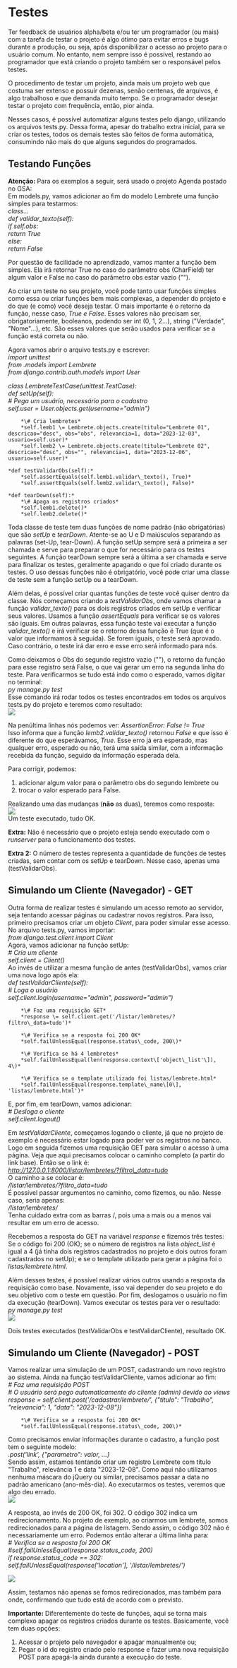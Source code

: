 # Testes

Ter feedback de usuários alpha/beta e/ou ter um programador (ou mais) com a tarefa de testar o projeto é algo ótimo para evitar erros e bugs durante a produção, ou seja, após disponibilizar o acesso ao projeto para o usuário comum. No entanto, nem sempre isso é possível, restando ao programador que está criando o projeto também ser o responsável pelos testes.

O procedimento de testar um projeto, ainda mais um projeto web que costuma ser extenso e possuir dezenas, senão centenas, de arquivos, é algo trabalhoso e que demanda muito tempo. Se o programador desejar testar o projeto com frequência, então, pior ainda.

Nesses casos, é possível automatizar alguns testes pelo django, utilizando os arquivos tests.py. Dessa forma, apesar do trabalho extra inicial, para se criar os testes, todos os demais testes são feitos de forma automática, consumindo não mais do que alguns segundos do programados.  

## Testando Funções

**Atenção:** Para os exemplos a seguir, será usado o projeto Agenda postado no GSA:  
Em models.py, vamos adicionar ao fim do modelo Lembrete uma função simples para testarmos:  
*class…*  
    *def validar\_texto(self):*  
        *if self.obs:*  
            *return True*  
        *else:*  
            *return False*

Por questão de facilidade no aprendizado, vamos manter a função bem simples. Ela irá retornar True no caso do parâmetro obs (CharField) ter algum valor e False no caso do parâmetro obs estar vazio ("").

Ao criar um teste no seu projeto, você pode tanto usar funções simples como essa ou criar funções bem mais complexas, a depender do projeto e do que (e como) você deseja testar. O mais importante é o retorno da função, nesse caso, *True e False*. Esses valores não precisam ser, obrigatoriamente, booleanos, podendo ser int (0, 1, 2…), string ("Verdade", "Nome"...), etc. São esses valores que serão usados para verificar se a função está correta ou não.

Agora vamos abrir o arquivo tests.py e escrever:  
*import unittest*  
*from .models import Lembrete*  
*from django.contrib.auth.models import User*

*class LembreteTestCase(unittest.TestCase):*  
    *def setUp(self):*  
        *\# Pega um usuário, necessário para o cadastro*  
        *self.user \= User.objects.get(username="admin")*  
          
        *\# Cria lembretes*  
        *self.lemb1 \= Lembrete.objects.create(titulo="Lembrete 01", descricao="desc", obs="obs", relevancia=1, data="2023-12-03", usuario=self.user)*  
        *self.lemb2 \= Lembrete.objects.create(titulo="Lembrete 02", descricao="desc", obs="", relevancia=1, data="2023-12-06", usuario=self.user)*

    *def testValidarObs(self):*  
        *self.assertEquals(self.lemb1.validar\_texto(), True)*  
        *self.assertEquals(self.lemb2.validar\_texto(), False)*

    *def tearDown(self):*  
        *\# Apaga os registros criados*  
        *self.lemb1.delete()*  
        *self.lemb2.delete()*

Toda classe de teste tem duas funções de nome padrão (não obrigatórias) que são *setUp* e *tearDown*. Atente-se ao U e D maiúsculos separando as palavras (set-Up, tear-Down). A função setUp sempre será a primeira a ser chamada e serve para preparar o que for necessário para os testes seguintes. A função tearDown sempre será a última a ser chamada e serve para finalizar os testes, geralmente apagando o que foi criado durante os testes. O uso dessas funções não é obrigatório, você pode criar uma classe de teste sem a função setUp ou a tearDown.

Além delas, é possível criar quantas funções de teste você quiser dentro da classe. Nós começamos criando a *testValidarObs*, onde vamos chamar a função *validar\_texto()* para os dois registros criados em setUp e verificar seus valores. Usamos a função *assertEquals* para verificar se os valores são iguais. Em outras palavras, essa função teste vai executar a função *validar\_texto()* e irá verificar se o retorno dessa função é True (que é o valor que informamos à seguida). Se forem iguais, o teste será aprovado. Caso contrário, o teste irá dar erro e esse erro será informado para nós.

Como deixamos o Obs do segundo registro vazio (""), o retorno da função para esse registro será False, o que vai gerar um erro na segunda linha do teste. Para verificarmos se tudo está indo como o esperado, vamos digitar no terminal:  
	*py manage.py test*  
Esse comando irá rodar todos os testes encontrados em todos os arquivos tests.py do projeto e teremos como resultado:  
![](img/13/image1.png)

Na penúltima linhas nós podemos ver: *AssertionError: False \!= True*  
Isso informa que a função *lemb2.validar\_texto()* retornou *False* e que isso é diferente do que esperávamos, *True*. Esse erro já era esperado, mas qualquer erro, esperado ou não, terá uma saída similar, com a informação recebida da função, seguido da informação esperada dela.

Para corrigir, podemos:

1) adicionar algum valor para o parâmetro obs do segundo lembrete ou  
2) trocar o valor esperado para False.

Realizando uma das mudanças (**não** as duas), teremos como resposta:  
![](img/13/image2.png)  
Um teste executado, tudo OK.

**Extra:** Não é necessário que o projeto esteja sendo executado com o *runserver* para o funcionamento dos testes.

**Extra 2:** O número de testes representa a quantidade de funções de testes criadas, sem contar com os setUp e tearDown. Nesse caso, apenas uma (testValidarObs).

## Simulando um Cliente (Navegador) - GET

Outra forma de realizar testes é simulando um acesso remoto ao servidor, seja tentando acessar páginas ou cadastrar novos registros. Para isso, primeiro precisamos criar um objeto *Client*, para poder simular esse acesso. No arquivo tests.py, vamos importar:  
*from django.test.client import Client*  
Agora, vamos adicionar na função setUp:  
        *\# Cria um cliente*  
        *self.client \= Client()*  
Ao invés de utilizar a mesma função de antes (testValidarObs), vamos criar uma nova logo após ela:  
    *def testValidarCliente(self):*  
        *\# Loga o usuário*  
        *self.client.login(username="admin", password="admin")*

        *\# Faz uma requisição GET*  
        *response \= self.client.get('/listar/lembretes/?filtro\_data=tudo')*

        *\# Verifica se a resposta foi 200 OK*  
        *self.failUnlessEqual(response.status\_code, 200\)*

        *\# Verifica se há 4 lembretes*  
        *self.failUnlessEqual(len(response.context\['object\_list'\]), 4\)*

        *\# Verifica se o template utilizado foi listas/lembrete.html*  
        *self.failUnlessEqual(response.template\_name\[0\], 'listas/lembrete.html')*  
E, por fim, em tearDown, vamos adicionar:  
*\# Desloga o cliente*  
        *self.client.logout()*

Em *testValidarCliente*, começamos logando o cliente, já que no projeto de exemplo é necessário estar logado para poder ver os registros no banco. Logo em seguida fizemos uma requisição GET para simular o acesso à uma página. Veja que aqui precisamos colocar o caminho completo (a partir do link base). Então se o link é:  
	*http://127.0.0.1:8000/listar/lembretes/?filtro\_data=tudo*  
O caminho a se colocar é:  
	*/listar/lembretes/?filtro\_data=tudo*  
É possível passar argumentos no caminho, como fizemos, ou não. Nesse caso, seria apenas:  
*/listar/lembretes/*  
Tenha cuidado extra com as barras /, pois uma a mais ou a menos vai resultar em um erro de acesso.

Recebemos a resposta do GET na variável *response* e fizemos três testes: Se o código foi 200 (OK); se o número de registros na lista *object\_list* é igual a 4 (já tinha dois registros cadastrados no projeto e dois outros foram cadastrados no setUp); e se o template utilizado para gerar a página foi o *listas/lembrete.html*.

Além desses testes, é possível realizar vários outros usando a resposta da requisição como base. Novamente, isso vai depender do seu projeto e do seu objetivo com o teste em questão. Por fim, deslogamos o usuário no fim da execução (tearDown). Vamos executar os testes para ver o resultado:  
*py manage.py test*  
![](img/13/image3.png)

Dois testes executados (testValidarObs e testValidarCliente), resultado OK.

## Simulando um Cliente (Navegador) - POST

Vamos realizar uma simulação de um POST, cadastrando um novo registro ao sistema. Ainda na função testValidarCliente, vamos adicionar ao fim:  
        *\# Faz uma requisição POST*  
        *\# O usuário será pego automaticamente do cliente (admin) devido ao views*  
        *response \= self.client.post('/cadastrar/lembrete/', {"titulo": "Trabalho", "relevancia": 1, "data": "2023-12-08"})*

        *\# Verifica se a resposta foi 200 OK*  
        *self.failUnlessEqual(response.status\_code, 200\)*

Como precisamos enviar informações durante o cadastro, a função post tem o seguinte modelo:  
	*.post('link', {"parametro": valor, …}*  
Sendo assim, estamos tentando criar um registro Lembrete com título "Trabalho", relevância 1 e data "2023-12-08". Como aqui não utilizamos nenhuma máscara do jQuery ou similar, precisamos passar a data no padrão americano (ano-mês-dia). Ao executarmos os testes, veremos que algo deu errado.  
![](img/13/image4.png)

A resposta, ao invés de 200 OK, foi 302\. O código 302 indica um redirecionamento. No projeto de exemplo, ao criarmos um lembrete, somos redirecionados para a página de listagem. Sendo assim, o código 302 não é necessariamente um erro. Podemos então alterar a última linha para:  
        *\# Verifica se a resposta foi 200 OK*  
        *\#self.failUnlessEqual(response.status\_code, 200\)*  
        *if response.status\_code \== 302:*  
            *self.failUnlessEqual(response\['location'\], '/listar/lembretes/')*

*![](img/13/image5.png)*

Assim, testamos não apenas se fomos redirecionados, mas também para onde, confirmando que tudo está de acordo com o previsto.

**Importante:** Diferentemente do teste de funções, aqui se torna mais complexo apagar os registros criados durante os testes. Basicamente, você tem duas opções:

1) Acessar o projeto pelo navegador e apagar manualmente ou;  
2) Pegar o id do registro criado pelo response e fazer uma nova requisição POST para apagá-la ainda durante a execução do teste.
